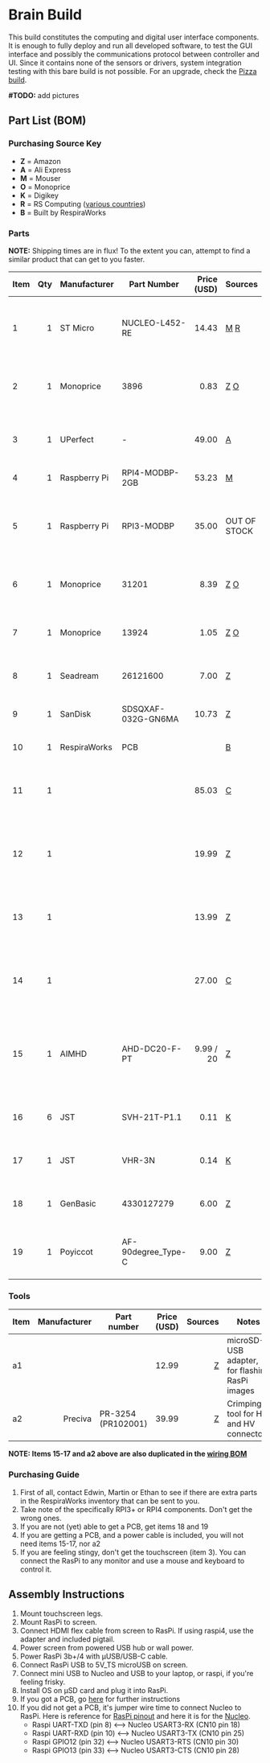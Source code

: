 # Brain Build

This build constitutes the computing and digital user interface components.
It is enough to fully deploy and run all developed software, to test the GUI interface and
possibly the communications protocol between controller and UI. Since it contains none of the sensors
or drivers, system integration testing with this bare build is not possible.
For an upgrade, check the [Pizza build](../pizza_build.md).

**#TODO:** add pictures

## Part List (BOM)


### Purchasing Source Key

* **Z** = Amazon
* **A** = Ali Express
* **M** = Mouser
* **O** = Monoprice
* **K** = Digikey
* **R** = RS Computing ([various countries](https://www.rs-online.com/))
* **B** = Built by RespiraWorks

### Parts

**NOTE:** Shipping times are in flux! To the extent you can, attempt to find a similar product that can get to you faster.

| Item | Qty | Manufacturer | Part Number        | Price (USD) | Sources                   | Notes |
| ---- |----:| -------------| ------------------ | --------:|-------------------------- | ----- |
| 1    |   1 | ST Micro     | NUCLEO-L452-RE     |    14.43 | [M][1mouser] [R][1rs]     | STM32 Nucleo dev board, make sure to **NOT get the -P** version |
| 2    |   1 | Monoprice    | 3896               |     0.83 | [Z][2amzn] [O][2mono]     | USB-A to miniUSB-B cable, power/data for Nucleo |
| 3    |   1 | UPerfect     | -                  |    49.00 | [A][3ali]                 | 7" capacitive touchscreen with speakers, HDMI/USB |
| 4    |   1 | Raspberry Pi | RPI4-MODBP-2GB     |    53.23 | [M][4mouser]              | Raspberry PI 4 |
| 5    |   1 | Raspberry Pi | RPI3-MODBP         |    35.00 | OUT OF STOCK              | Raspberry PI 3B+ as an alternative to PI 4, **optional** substitute if you have one already|
| 6    |   1 | Monoprice    | 31201              |     8.39 | [Z][6amzn] [O][6mono]     | USB-A to USB-C cable, 3ft, **for RPI4** |
| 7    |   1 | Monoprice    | 13924              |     1.05 | [Z][7amzn] [O][7mono]     | USB-A to microUSB-B cable, 3ft, **only for RPI3B+** |
| 8    |   1 | Seadream     | 26121600           |     7.00 | [Z][8amzn]                | microHDMI adapter, **for RPI4** |
| 9    |   1 | SanDisk      | SDSQXAF-032G-GN6MA |    10.73 | [Z][9amzn]                | UHS-1 Class 10 micro SD, memory for Raspberry Pi |
| 10   |   1 | RespiraWorks | PCB                |          | [B][10rw]                 | RespiraWorks custom PCB |
| 11   |   1 |              |                    |    85.03 | [C][11mcmc]               | 12v Power supply adapter, medical grade, 9A, for **PCB** |
| 12   |   1 |              |                    |    19.99 | [Z][12amzn]               | 12v Power supply adapter, 10A, alternative for 11, for **PCB** |
| 13   |   1 |              |                    |    13.99 | [Z][13amzn]               | 12v Power supply adapter, 5A, alternative for 11-12, for **PCB** |
| 14   |   1 |              |                    |    27.00 | [C][14mcmc]               | 12v Power supply adapter, 5A, alternative for 11-13, for **PCB** |
| 15   |   1 | AIMHD        | AHD-DC20-F-PT      | 9.99 / 20| [Z][15amzn]               | Female Power Pigtail DC 5.5mm x 2.1mm Connectors, for main power, for **PCB** |
| 16   |   6 | JST          | SVH-21T-P1.1       |     0.11 | [K][16digi]               | VH crimps, for power connectors, for **PCB** |
| 17   |   1 | JST          | VHR-3N             |     0.14 | [K][17digi]               | VH housing 3 pin, for main power, for **PCB** |
| 18   |   1 | GenBasic     | 4330127279         |     6.00 | [Z][18amzn]               | Jumper cables. for **non-PCB** build
| 19   |   1 | Poyiccot     | AF-90degree_Type-C |     9.00 | [Z][19amzn]               | USB-C elbow adapter. for **non-PCB** build |

[1mouser]: https://www.mouser.com/ProductDetail/STMicroelectronics/NUCLEO-L452RE?qs=sGAEpiMZZMtw0nEwywcFgEEYp888DlnM1Y5kGes2rJIHvcJjT1ZDkw%3D%3D
[1rs]:     https://www.rs-particuliers.com/Product.aspx?Product=1261775
[2amzn]:   https://www.amazon.com/AmazonBasics-USB-2-0-Cable-Male/dp/B00NH13S44/
[2mono]:   https://www.monoprice.com/product?p_id=3896
[3ali]:    https://www.aliexpress.com/item/4000747984746.html
[4mouser]: https://www.mouser.com/ProductDetail/Raspberry-Pi/RPI4-MODBP-2GB-BULK?qs=%2Fha2pyFaduiq9oc0d1uK569Mu3%252BsSMVa9bhYkyZbjQ1oNl8pHrdrS2f8pDbixKgb
[6amzn]:   https://www.amazon.com/JSAUX-Charger-Braided-Compatible-Samsung/dp/B076FPGWNZ/ref=sxin_7_ac_d_rm
[6mono]:   https://www.monoprice.com/product?p_id=31201
[7amzn]:   https://www.amazon.com/dp/B07JBN6C5C/
[7mono]:   https://www.monoprice.com/product?p_id=13924
[8amzn]:   https://www.amazon.com/Seadream-Degree-Down-toward-Adapter-Connector/dp/B01EQC345A/
[9amzn]:   https://www.amazon.com/dp/B06XWMQ81P
[10rw]:    https://github.com/respiraworks/pcbreathe
[11mcmc]:  https://www.mcmaster.com/3791N024
[12amzn]:  https://www.amazon.com/gp/product/B00Z9X4GLW
[13amzn]:  https://www.amazon.com/gp/product/B01MYXTA6N
[14mcmc]:  https://www.mcmaster.com/3824N132
[15amzn]:   https://www.amazon.com/Connectors-Upgraded-Surveillance-Transformer-Connection/dp/B0768V9V5Q
[16digi]:   https://www.digikey.com/short/z44fjr
[17digi]:   https://www.digikey.com/short/z44fwp
[18amzn]:  https://www.amazon.com/GenBasic-Piece-Female-Jumper-Wires/dp/B01L5ULRUA/
[19amzn]:  https://www.amazon.com/Poyiccot-2-Pack-Degree-Adapter-Extension/dp/B071XHQJG8/

### Tools

| Item | Manufacturer  | Part number        | Price (USD) | Sources         | Notes |
| ---- |--------------:| ------------------ | -------- | ---------------:|------ |
| a1   |               |                    |    12.99 | [Z][a1amzn]     | microSD-USB adapter, for flashing RasPi images | 
| a2   | Preciva       | PR-3254 (PR102001) |    39.99 | [Z][a2amzn]     | Crimping tool for HX and HV connectors |

[a1amzn]:https://www.amazon.com/Anker-Portable-Reader-RS-MMC-Micro/dp/B006T9B6R2
[a2amzn]:https://www.amazon.com/gp/product/B07R1H3Z8X

**NOTE: Items 15-17 and a2 above are also duplicated in the [wiring BOM](../../../1_Ventilator_System_Design/Electrical_System/wiring.md)**

### Purchasing Guide

1. First of all, contact Edwin, Martin or Ethan to see if there are extra parts in the RespiraWorks inventory that
can be sent to you.
2. Take note of the specifically RPI3+ or RPI4 components. Don't get the wrong ones.
3. If you are not (yet) able to get a PCB, get items 18 and 19
4. If you are getting a PCB, and a power cable is included, you will not need items 15-17, nor a2
5. If you are feeling stingy, don't get the touchscreen (item 3). You can connect the RasPi to any monitor and use
a mouse and keyboard to control it.

## Assembly Instructions

1. Mount touchscreen legs.
2. Mount RasPi to screen.
3. Connect HDMI flex cable from screen to RasPi. If using raspi4, use the adapter and included pigtail.
4. Power screen from powered USB hub or wall power.
5. Power RasPi 3b+/4 with μUSB/USB-C cable.
6. Connect RasPi USB to 5V_TS microUSB on screen.
7. Connect mini USB to Nucleo and USB to your laptop, or raspi, if you're feeling frisky.
8. Install OS on μSD card and plug it into RasPi.
9. If you got a PCB, go [here](https://github.com/respiraworks/pcbreathe) for further instructions
10. If you did not get a PCB, it's jumper wire time to connect Nucleo to RasPi.
Here is reference for [RasPi pinout](https://pinout.xyz/pinout/pin2_5v_power) and here it is for the [Nucleo](https://docs.zephyrproject.org/latest/_images/nucleo-l452re-pinout.png).
    - Raspi UART-TXD (pin 8) <--> Nucleo USART3-RX (CN10 pin 18)
    - Raspi UART-RXD (pin 10) <--> Nucleo USART3-TX (CN10 pin 25)
    - Raspi GPIO12 (pin 32) <--> Nucleo USART3-RTS (CN10 pin 30)
    - Raspi GPIO13 (pin 33) <--> Nucleo USART3-CTS (CN10 pin 28)
